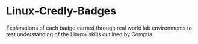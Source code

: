 # Linux-Credly-Badges
Explanations of each badge earned through real world lab environments to test understanding of the Linux+ skills outlined by Comptia.
